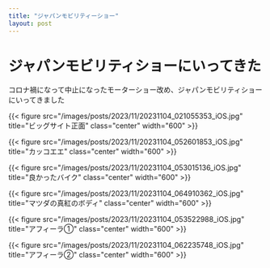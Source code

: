 ```yaml
---
title: "ジャパンモビリティーショー"
layout: post
---
```


# ジャパンモビリティショーにいってきた

コロナ禍になって中止になったモーターショー改め、ジャパンモビリティショーにいってきました

{{< figure src="/images/posts/2023/11/20231104_021055353_iOS.jpg" title="ビッグサイト正面" class="center" width="600" >}}

{{< figure src="/images/posts/2023/11/20231104_052601853_iOS.jpg" title="カッコエエ" class="center" width="600" >}}

{{< figure src="/images/posts/2023/11/20231104_053015136_iOS.jpg" title="良かったバイク" class="center" width="600" >}}

{{< figure src="/images/posts/2023/11/20231104_064910362_iOS.jpg" title="マツダの真紅のボディ" class="center" width="600" >}}


{{< figure src="/images/posts/2023/11/20231104_053522988_iOS.jpg" title="アフィーラ①" class="center" width="600" >}}

{{< figure src="/images/posts/2023/11/20231104_062235748_iOS.jpg" title="アフィーラ②" class="center" width="600" >}}


